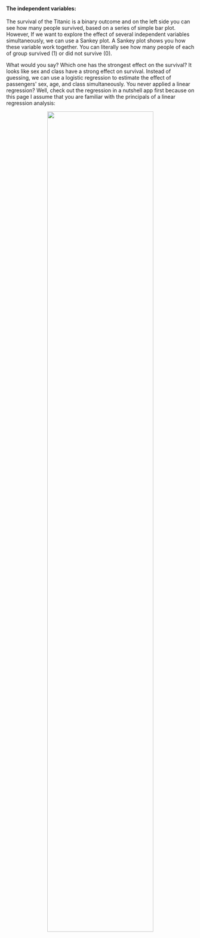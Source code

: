 #### The independent variables:

The survival of the Titanic is a binary outcome and on the left side you can see how many people survived, based on a series of simple bar plot. However, If we want to explore the effect of several independent variables simultaneously, we can use a Sankey plot. A Sankey plot shows you how these variable work together. You can literally see how many people of each of group survived (1) or did not survive (0).

What would you say? Which one has the strongest effect on the survival? It looks like sex and class have a strong effect on survival. Instead of guessing, we can use a logistic regression to estimate the effect of passengers' sex, age, and class simultaneously. You never applied a linear regression? Well, check out the regression in a nutshell app first because on this page I assume that you are familiar with the principals of a linear regression analysis:

<center>

<a href="http://edgar-treischl.de/apps/linear-regression-app/" target="_blank"><img src="http://edgar-treischl.de/wp-content/uploads/2021/05/OLS_Nutshell_ENG.png" border="0" width="75%"/></a>

</center>
